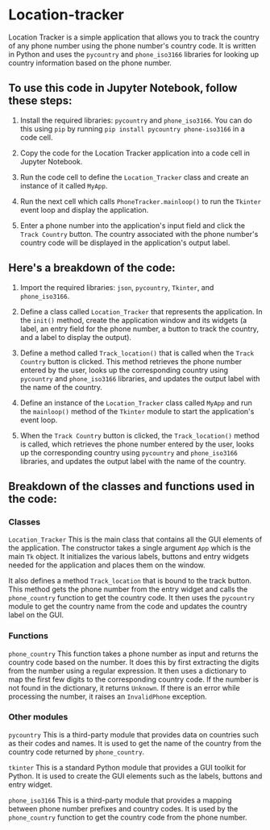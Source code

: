 # Location-tracker
Location Tracker is a simple application that allows you to track the country of any phone number using the phone number's country code. It is written in Python and uses the ```pycountry``` and ```phone_iso3166``` libraries for looking up country information based on the phone number.

## To use this code in Jupyter Notebook, follow these steps:

1. Install the required libraries: ```pycountry``` and ```phone_iso3166```. You can do this using ```pip``` by running ```pip install pycountry phone-iso3166``` in a code cell.

2. Copy the code for the Location Tracker application into a code cell in Jupyter Notebook.

3. Run the code cell to define the ```Location_Tracker``` class and create an instance of it called ```MyApp```.

4. Run the next cell which calls ```PhoneTracker.mainloop()``` to run the ```Tkinter``` event loop and display the application.

5. Enter a phone number into the application's input field and click the ```Track Country``` button. The country associated with the phone number's country code will be displayed in the application's output label.


## Here's a breakdown of the code:

1. Import the required libraries: ```json```, ```pycountry```, ```Tkinter```, and ```phone_iso3166```.

2. Define a class called ```Location_Tracker``` that represents the application. In the ```init()``` method, create the application window and its widgets (a label, an entry field for the phone number, a button to track the country, and a label to display the output).

3. Define a method called ```Track_location()``` that is called when the ```Track Country``` button is clicked. This method retrieves the phone number entered by the user, looks up the corresponding country using ```pycountry``` and ```phone_iso3166``` libraries, and updates the output label with the name of the country.

4. Define an instance of the ```Location_Tracker``` class called ```MyApp``` and run the ```mainloop()``` method of the ```Tkinter``` module to start the application's event loop.

5. When the ```Track Country``` button is clicked, the ```Track_location()``` method is called, which retrieves the phone number entered by the user, looks up the corresponding country using ```pycountry``` and ```phone_iso3166``` libraries, and updates the output label with the name of the country.

## Breakdown of the classes and functions used in the code:
### Classes
```Location_Tracker```
This is the main class that contains all the GUI elements of the application. The constructor takes a single argument ```App``` which is the main ```Tk``` object. It initializes the various labels, buttons and entry widgets needed for the application and places them on the window.

It also defines a method ```Track_location``` that is bound to the track button. This method gets the phone number from the entry widget and calls the ```phone_country``` function to get the country code. It then uses the ```pycountry``` module to get the country name from the code and updates the country label on the GUI.

### Functions
```phone_country```
This function takes a phone number as input and returns the country code based on the number. It does this by first extracting the digits from the number using a regular expression. It then uses a dictionary to map the first few digits to the corresponding country code. If the number is not found in the dictionary, it returns ```Unknown```. If there is an error while processing the number, it raises an ```InvalidPhone``` exception.

### Other modules
```pycountry```
This is a third-party module that provides data on countries such as their codes and names. It is used to get the name of the country from the country code returned by ```phone_country```.

```tkinter```
This is a standard Python module that provides a GUI toolkit for Python. It is used to create the GUI elements such as the labels, buttons and entry widget.

```phone_iso3166```
This is a third-party module that provides a mapping between phone number prefixes and country codes. It is used by the ```phone_country``` function to get the country code from the phone number.





